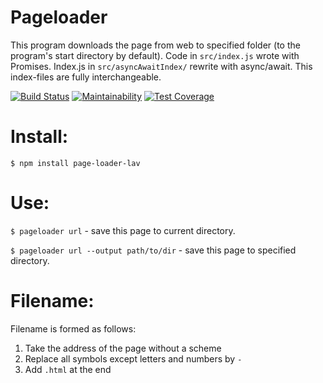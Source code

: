 # Pageloader
This program downloads the page from web to specified folder (to the program's start directory by default).
Code in `src/index.js` wrote with Promises. Index.js in `src/asyncAwaitIndex/` rewrite with async/await. This index-files are fully interchangeable.

[![Build Status](https://travis-ci.org/exces-s/project-lvl1-s168.svg?branch=master)](https://travis-ci.org/exces-s/project-lvl1-s168)
[![Maintainability](https://api.codeclimate.com/v1/badges/fc9e5e1e8d7ea431cc4a/maintainability)](https://codeclimate.com/github/exces-s/project-lvl3-s238/maintainability)
[![Test Coverage](https://api.codeclimate.com/v1/badges/fc9e5e1e8d7ea431cc4a/test_coverage)](https://codeclimate.com/github/exces-s/project-lvl3-s238/test_coverage)

# Install:

`$ npm install page-loader-lav`

# Use:
`$ pageloader url` - save this page to current directory.

`$ pageloader url --output path/to/dir` - save this page to specified directory.

# Filename:
Filename is formed as follows:
1. Take the address of the page without a scheme
2. Replace all symbols except letters and numbers by `-`
3. Add `.html` at the end
